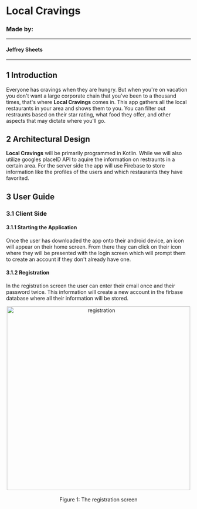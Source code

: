 # Local Cravings
### Made by:
---
#### Jeffrey Sheets
---

## 1 Introduction

Everyone has cravings when they are hungry. But when you're on vacation you don't want a large corporate chain that you've been to a thousand times, that's where **Local Cravings** comes in. This app gathers all the local restaurants in your area and shows them to you. You can filter out restraunts based on their star rating, what food they offer, and other aspects that may dictate where you'll go.

## 2 Architectural Design

**Local Cravings** will be primarily programmed in Kotlin. While we will also utilize googles placeID API to aquire the information on restraunts in a certain area. For the server side the app will use Firebase to store information like the profiles of the users and which restaurants they have favorited.

## 3 User Guide

### 3.1 Client Side

#### 3.1.1 Starting the Application
Once the user has downloaded the app onto their android device, an icon will appear on their home screen. From there they can click on their icon where they will be presented with the login screen which will prompt them to create an account if they don't already have one.

#### 3.1.2 Registration
In the registration screen the user can enter their email once and their password twice. This information will create a new account in the firbase database where all their information will be stored.

<p align="center">
  <img src="Local-Cravings/Registration/Registration.jpg" width="500" title="registration">
  <br>
  <br>
  Figure 1: The registration screen
</p>
